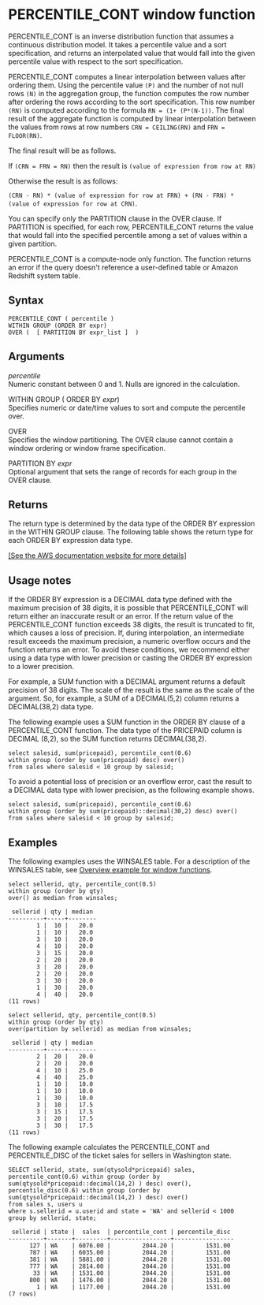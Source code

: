 # PERCENTILE\_CONT window function<a name="r_WF_PERCENTILE_CONT"></a>

PERCENTILE\_CONT is an inverse distribution function that assumes a continuous distribution model\. It takes a percentile value and a sort specification, and returns an interpolated value that would fall into the given percentile value with respect to the sort specification\. 

PERCENTILE\_CONT computes a linear interpolation between values after ordering them\. Using the percentile value `(P)` and the number of not null rows `(N)` in the aggregation group, the function computes the row number after ordering the rows according to the sort specification\. This row number `(RN)` is computed according to the formula `RN = (1+ (P*(N-1))`\. The final result of the aggregate function is computed by linear interpolation between the values from rows at row numbers `CRN = CEILING(RN)` and `FRN = FLOOR(RN)`\. 

The final result will be as follows\.

If `(CRN = FRN = RN)` then the result is `(value of expression from row at RN)` 

Otherwise the result is as follows:

`(CRN - RN) * (value of expression for row at FRN) + (RN - FRN) * (value of expression for row at CRN)`\.

You can specify only the PARTITION clause in the OVER clause\. If PARTITION is specified, for each row, PERCENTILE\_CONT returns the value that would fall into the specified percentile among a set of values within a given partition\. 

PERCENTILE\_CONT is a compute\-node only function\. The function returns an error if the query doesn't reference a user\-defined table or Amazon Redshift system table\.

## Syntax<a name="r_WF_PERCENTILE_CONT-synopsis"></a>

```
PERCENTILE_CONT ( percentile )
WITHIN GROUP (ORDER BY expr)
OVER (  [ PARTITION BY expr_list ]  )
```

## Arguments<a name="r_WF_PERCENTILE_CONT-arguments"></a>

 *percentile*   
Numeric constant between 0 and 1\. Nulls are ignored in the calculation\.

WITHIN GROUP \( ORDER BY *expr*\)   
Specifies numeric or date/time values to sort and compute the percentile over\. 

OVER   
Specifies the window partitioning\. The OVER clause cannot contain a window ordering or window frame specification\.

PARTITION BY *expr*   
Optional argument that sets the range of records for each group in the OVER clause\.

## Returns<a name="r_WF_PERCENTILE_CONT-returns"></a>

The return type is determined by the data type of the ORDER BY expression in the WITHIN GROUP clause\. The following table shows the return type for each ORDER BY expression data type\.

[\[See the AWS documentation website for more details\]](http://docs.aws.amazon.com/redshift/latest/dg/r_WF_PERCENTILE_CONT.html)

## Usage notes<a name="r_WF_PERCENTILE_CONT-usage-notes"></a>

If the ORDER BY expression is a DECIMAL data type defined with the maximum precision of 38 digits, it is possible that PERCENTILE\_CONT will return either an inaccurate result or an error\. If the return value of the PERCENTILE\_CONT function exceeds 38 digits, the result is truncated to fit, which causes a loss of precision\. If, during interpolation, an intermediate result exceeds the maximum precision, a numeric overflow occurs and the function returns an error\. To avoid these conditions, we recommend either using a data type with lower precision or casting the ORDER BY expression to a lower precision\. 

For example, a SUM function with a DECIMAL argument returns a default precision of 38 digits\. The scale of the result is the same as the scale of the argument\. So, for example, a SUM of a DECIMAL\(5,2\) column returns a DECIMAL\(38,2\) data type\. 

The following example uses a SUM function in the ORDER BY clause of a PERCENTILE\_CONT function\. The data type of the PRICEPAID column is DECIMAL \(8,2\), so the SUM function returns DECIMAL\(38,2\)\. 

```
select salesid, sum(pricepaid), percentile_cont(0.6) 
within group (order by sum(pricepaid) desc) over()
from sales where salesid < 10 group by salesid;
```

To avoid a potential loss of precision or an overflow error, cast the result to a DECIMAL data type with lower precision, as the following example shows\.

```
select salesid, sum(pricepaid), percentile_cont(0.6) 
within group (order by sum(pricepaid)::decimal(30,2) desc) over()
from sales where salesid < 10 group by salesid;
```

## Examples<a name="r_WF_PERCENTILE_CONT-examples"></a>

The following examples uses the WINSALES table\. For a description of the WINSALES table, see [Overview example for window functions](c_Window_functions.md#r_Window_function_example)\. 

```
select sellerid, qty, percentile_cont(0.5) 
within group (order by qty) 
over() as median from winsales;

 sellerid | qty | median 
----------+-----+--------
        1 |  10 |   20.0
        1 |  10 |   20.0
        3 |  10 |   20.0
        4 |  10 |   20.0
        3 |  15 |   20.0
        2 |  20 |   20.0
        3 |  20 |   20.0
        2 |  20 |   20.0
        3 |  30 |   20.0
        1 |  30 |   20.0
        4 |  40 |   20.0
(11 rows)
```

```
select sellerid, qty, percentile_cont(0.5) 
within group (order by qty) 
over(partition by sellerid) as median from winsales;

 sellerid | qty | median 
----------+-----+--------
        2 |  20 |   20.0
        2 |  20 |   20.0
        4 |  10 |   25.0
        4 |  40 |   25.0
        1 |  10 |   10.0
        1 |  10 |   10.0
        1 |  30 |   10.0
        3 |  10 |   17.5
        3 |  15 |   17.5
        3 |  20 |   17.5
        3 |  30 |   17.5
(11 rows)
```

The following example calculates the PERCENTILE\_CONT and PERCENTILE\_DISC of the ticket sales for sellers in Washington state\. 

```
SELECT sellerid, state, sum(qtysold*pricepaid) sales, 
percentile_cont(0.6) within group (order by sum(qtysold*pricepaid::decimal(14,2) ) desc) over(),
percentile_disc(0.6) within group (order by sum(qtysold*pricepaid::decimal(14,2) ) desc) over()
from sales s, users u 
where s.sellerid = u.userid and state = 'WA' and sellerid < 1000
group by sellerid, state;

 sellerid | state |  sales  | percentile_cont | percentile_disc
----------+-------+---------+-----------------+-----------------
      127 | WA    | 6076.00 |         2044.20 |         1531.00
      787 | WA    | 6035.00 |         2044.20 |         1531.00
      381 | WA    | 5881.00 |         2044.20 |         1531.00
      777 | WA    | 2814.00 |         2044.20 |         1531.00
       33 | WA    | 1531.00 |         2044.20 |         1531.00
      800 | WA    | 1476.00 |         2044.20 |         1531.00
        1 | WA    | 1177.00 |         2044.20 |         1531.00
(7 rows)
```